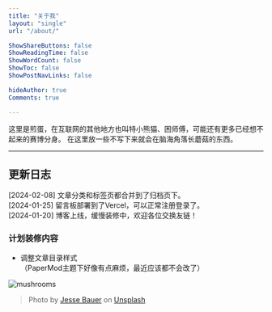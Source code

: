 ```yaml
---
title: "关于我"
layout: "single"
url: "/about/"

ShowShareButtons: false
ShowReadingTime: false
ShowWordCount: false
ShowToc: false
ShowPostNavLinks: false

hideAuthor: true
Comments: true

---
```


这里是煎蛋，在互联网的其他地方也叫特小熊猫、困师傅，可能还有更多已经想不起来的赛博分身。
在这里放一些不写下来就会在脑海角落长蘑菇的东西。

---

## 更新日志
[2024-02-08] 文章分类和标签页都合并到了归档页下。  
[2024-01-25] 留言板部署到了Vercel，可以正常注册登录了。  
[2024-01-20] 博客上线，缓慢装修中，欢迎各位交换友链！

### 计划装修内容
- 调整文章目录样式  
（PaperMod主题下好像有点麻烦，最近应该都不会改了）


![mushrooms](/blog/images/jesse-bauer-unsplash.jpg#center)
> Photo by [Jesse Bauer](https://unsplash.com/@jessebauer) on [Unsplash](https://unsplash.com/photos/white-and-brown-mushrooms-on-green-grass-during-daytime-7w4lNt7lJb4)